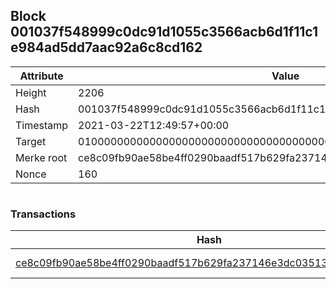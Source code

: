 ## Block 001037f548999c0dc91d1055c3566acb6d1f11c1e984ad5dd7aac92a6c8cd162

Attribute | Value
--- | ---
Height | 2206
Hash | 001037f548999c0dc91d1055c3566acb6d1f11c1e984ad5dd7aac92a6c8cd162
Timestamp | 2021-03-22T12:49:57+00:00
Target | 0100000000000000000000000000000000000000000000000000000000000000
Merke root | ce8c09fb90ae58be4ff0290baadf517b629fa237146e3dc03513a20335a91a08
Nonce | 160

```

```

### Transactions

Hash | Amount
--- | ---
[ce8c09fb90ae58be4ff0290baadf517b629fa237146e3dc03513a20335a91a08](ce8c09fb90ae58be4ff0290baadf517b629fa237146e3dc03513a20335a91a08.md) | 10.00000000 SKEPTI 
